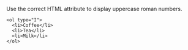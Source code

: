 Use the correct HTML attribute to display uppercase roman numbers.

    <ol type="I">
      <li>Coffee</li>
      <li>Tea</li>
      <li>Milk</li>
    </ol>
